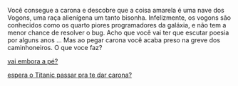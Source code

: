 Você consegue a carona e descobre que a coisa amarela é uma nave dos Vogons, uma raça alienígena um tanto 
bisonha. Infelizmente, os vogons são conhecidos como os quarto piores programadores da galáxia, e não tem 
a menor chance de resolver o bug. Acho que você vai ter que escutar poesia por alguns anos ...
Mas ao pegar carona você acaba preso na greve dos caminhoneiros.
O que voce faz?

[vai embora a pé?](caminhando/caminhando.md)

[espera o Titanic passar pra te dar carona?](titanic/titanic.md)